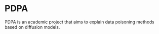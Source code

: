 # PDPA
PDPA is an academic project that aims to explain data poisoning methods based on diffusion models.
